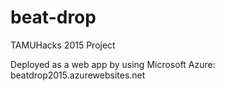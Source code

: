# beat-drop
TAMUHacks 2015 Project

Deployed as a web app by using Microsoft Azure: beatdrop2015.azurewebsites.net
